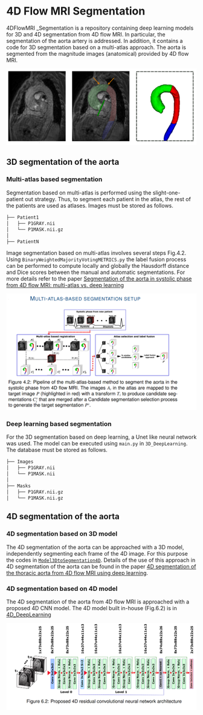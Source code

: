 # 4D Flow MRI Segmentation
4DFlowMRI _Segmentation is a repository containing deep learning models for 3D and 4D segmentation from 4D flow MRI. In particular, the segmentation of the aorta artery is addressed. In addition, it contains a code for 3D segmentation based on a multi-atlas approach. The aorta is segmented from the magnitude images (anatomical) provided by 4D flow MRI. 

![Fig.1. Manual segmentation](Images/ManualSeg.PNG)

## 3D segmentation of the aorta

### Multi-atlas based segmentation

Segmentation based on multi-atlas is performed using the slight-one-patient out strategy. Thus, to segment each patient in the atlas, the rest of the patients are used as atlases. Images must be stored as follows.

```
├── Patient1
│   ├── P1GRAY.nii
│   └── P1MASK.nii.gz
│  
├── PatientN

```

Image segmentation based on multi-atlas involves several steps Fig.4.2. Using `BinaryWeightedMajorityVotingMETRICS.py` the label fusion process can be performed to compute locally and globally the Hausdorff distance and Dice scores between the manual and automatic segmentations. For more details refer to the paper [Segmentation of the aorta in systolic phase from 4D flow MRI: multi-atlas vs. deep learning](https://link.springer.com/article/10.1007/s10334-023-01066-2)

![Fig.2. Multi-Atlas based segmentation](Images/Multi-Atlas_segmentation.png)

### Deep learning based segmentation
For the 3D segmentation based on deep learning, a Unet like neural network was used. The model can be executed using `main.py` in `3D_DeepLearning`. The database must be stored as follows.

```
├── Images
│   ├── P1GRAY.nii
│   └── P1MASK.nii
│  
├── Masks
│   ├── P1GRAY.nii.gz
│   └── P1MASK.nii.gz

```

## 4D segmentation of the aorta

### 4D segmentation based on 3D model

The 4D segmentation of the aorta can be approached with a 3D model, independently segmenting each frame of the 4D image. For this purpose the codes in [`Model3DtoSegmentation4D`](4D_DeepLearning/Model3DtoSegmentation4D). Details of the use of this approach in 4D segmentation of the aorta can be found in the paper [4D segmentation of the thoracic aorta from 4D flow MRI using deep learning](https://www.sciencedirect.com/science/article/pii/0730725X22002363).

### 4D segmentation based on 4D model

The 4D segmentation of the aorta from 4D flow MRI is approached with a proposed 4D CNN model. The 4D model built in-house (Fig.6.2) is in [4D_DeepLearning](4D_DeepLearning)

![Fig.3 4D CNN model](Images/4D_Net.png)

